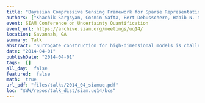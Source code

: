 ```yaml
---
title: "Bayesian Compressive Sensing Framework for Sparse Representations of High-Dimensional Models"
authors: ["Khachik Sargsyan, Cosmin Safta, Bert Debusschere, Habib N. Najm "]
event: SIAM Conference on Uncertainty Quantification
event_url: https://archive.siam.org/meetings/uq14/
location: Savannah, GA
summary: Talk
abstract: "Surrogate construction for high-dimensional models is challenged in two major ways: <br>obtaining sufficient training model simulations becomes prohibitively <br>expensive, and non-adaptive basis selection rules lead to excessively large basis sets. <br>We enhanced select state-of-the-art tools from statistical learning to build efficient sparse <br>surrogate representations, with quantified uncertainty, for high-dimensional complex models. <br>Specifically, Bayesian compressive sensing techniques are supplemented by iterative basis growth <br>and weighted regularization. Application to an 80-dimensional<br>climate land model shows promising results.<br>"
date: "2014-04-01"
publishDate: "2014-04-01"
tags:  []
all_day:  false
featured:  false
math:  true
url_pdf: "files/talks/2014_04_siamuq.pdf"
loc: "$WW/repos/talk_dist/siam.uq14/bcs"
---
```

